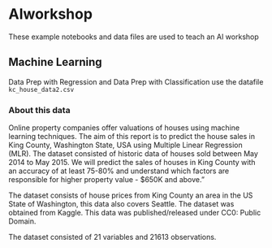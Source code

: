 # AIworkshop
These example notebooks and data files are used to teach an AI workshop

## Machine Learning
Data Prep with Regression and Data Prep with Classification use the datafile `kc_house_data2.csv`

### About this data
Online property companies offer valuations of houses using machine learning techniques. The aim of this report is to predict the house sales in King County, Washington State, USA using Multiple Linear Regression (MLR). The dataset consisted of historic data of houses sold between May 2014 to May 2015.
We will predict the sales of houses in King County with an accuracy of at least 75-80% and understand which factors are responsible for higher property value - $650K and above.”

The dataset consists of house prices from King County an area in the US State of Washington, this data also covers Seattle. The dataset was obtained from Kaggle. This data was published/released under CC0: Public Domain. 

The dataset consisted of 21 variables and 21613 observations. 
